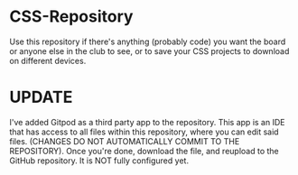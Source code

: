 # CSS-Repository
Use this repository if there's anything (probably code) you want the board or anyone else in the club to see, or to save your CSS projects to download on different devices.

# UPDATE
I've added Gitpod as a third party app to the repository. This app is an IDE that has access to all files within this repository, where you can edit said files.
(CHANGES DO NOT AUTOMATICALLY COMMIT TO THE REPOSITORY). 
Once you're done, download the file, and reupload to the GitHub repository. 
It is NOT fully configured yet.
